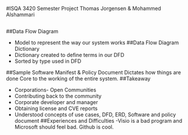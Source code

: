 #ISQA 3420 Semester Project
  Thomas Jorgensen & Mohammed Alshammari
## 
##Data Flow Diagram
  - Model to represent the way our system works
##Data Flow Diagram Dictionary
  - Dictionary created to define terms in our DFD
  - Sorted by type used in DFD

##Sample Software Manifest & Policy Document
  Dictates how things are done
  Core to the working of the entire system.
##Takeaway
  - Corporations- Open Communities
  - Contributing back to the community
  - Corporate developer and manager
  - Obtaining license and CVE reports
  - Understood concepts of use cases, DFD, ERD, Software and policy document
##Experiences and Difficulties
  -Visio is a bad program and Microsoft should feel bad.
  Github is cool.
  

